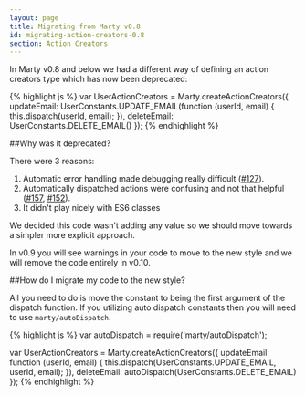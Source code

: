 ```yaml
---
layout: page
title: Migrating from Marty v0.8
id: migrating-action-creators-0.8
section: Action Creators
---
```


In Marty v0.8 and below we had a different way of defining an action creators type which has now been deprecated:

{% highlight js %}
var UserActionCreators = Marty.createActionCreators({
  updateEmail: UserConstants.UPDATE_EMAIL(function (userId, email) {
    this.dispatch(userId, email);
  }),
  deleteEmail: UserConstants.DELETE_EMAIL()
});
{% endhighlight %}

##Why was it deprecated?

There were 3 reasons:
1. Automatic error handling made debugging really difficult ([#127](https://github.com/martyjs/marty/issues/127)).
2. Automatically dispatched actions were confusing and not that helpful ([#157](https://github.com/martyjs/marty/issues/157), [#152](https://github.com/martyjs/marty/issues/152)).
3. It didn't play nicely with ES6 classes

We decided this code wasn't adding any value so we should move towards a simpler more explicit approach.

In v0.9 you will see warnings in your code to move to the new style and we will remove the code entirely in v0.10.

##How do I migrate my code to the new style?

All you need to do is move the constant to being the first argument of the dispatch function. If you utilizing auto dispatch constants then you will need to use ``marty/autoDispatch``.

{% highlight js %}
var autoDispatch = require('marty/autoDispatch');

var UserActionCreators = Marty.createActionCreators({
  updateEmail: function (userId, email) {
    this.dispatch(UserConstants.UPDATE_EMAIL, userId, email);
  }),
  deleteEmail: autoDispatch(UserConstants.DELETE_EMAIL)
});
{% endhighlight %}